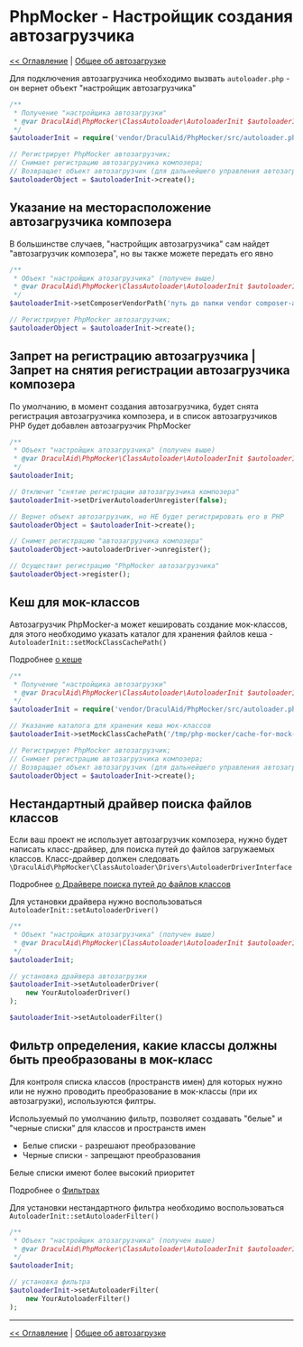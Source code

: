 # PhpMocker - Настройщик создания автозагрузчика
[<< Оглавление](../README.md) | [Общее об автозагрузке](README.md)

Для подключения автозагрузчика необходимо вызвать `autoloader.php` - он вернет объект "настройщик автозагрузчика"

```php
/**
 * Получение "настройщика автозагрузки"
 * @var DraculAid\PhpMocker\ClassAutoloader\AutoloaderInit $autoloaderInit 
 */
$autoloaderInit = require('vendor/DraculAid/PhpMocker/src/autoloader.php');

// Регистрирует PhpMocker автозагрузчик;
// Снимает регистрацию автозагрузчика композера;
// Возвращает объект автозагрузчик (для дальнейшего управления автозагрузкой);
$autoloaderObject = $autoloaderInit->create();
```

## Указание на месторасположение автозагрузчика композера

В большинстве случаев, "настройщик автозагрузчика" сам найдет "автозагрузчик композера", но вы также можете передать его явно

```php
/**
 * Объект "настройщик атозагрузчика" (получен выше)
 * @var DraculAid\PhpMocker\ClassAutoloader\AutoloaderInit $autoloaderInit 
 */
$autoloaderInit->setComposerVendorPath('путь до папки vendor composer-а');

// Регистрирует PhpMocker автозагрузчик;
$autoloaderObject = $autoloaderInit->create();
```

## Запрет на регистрацию автозагрузчика | Запрет на снятия регистрации автозагрузчика композера

По умолчанию, в момент создания автозагрузчика, будет снята регистрация автозагрузчика композера, и в список автозагрузчиков PHP
будет добавлен автозагрузчик PhpMocker

```php
/**
 * Объект "настройщик атозагрузчика" (получен выше)
 * @var DraculAid\PhpMocker\ClassAutoloader\AutoloaderInit $autoloaderInit 
 */
$autoloaderInit;

// Отключит "снятие регистрации автозагрузчика композера"
$autoloaderInit->setDriverAutoloaderUnregister(false);

// Вернет объект автозагрузчик, но НЕ будет регистрировать его в PHP 
$autoloaderObject = $autoloaderInit->create();

// Снимет регистрацию "автозагрузчика композера"
$autoloaderObject->autoloaderDriver->unregister();

// Осуществит регистрацию "PhpMocker автозагрузчика"
$autoloaderObject->register();
```

## Кеш для мок-классов

Автозагрузчик PhpMocker-а может кешировать создание мок-классов, для этого необходимо указать каталог для хранения файлов
кеша - `AutoloaderInit::setMockClassCachePath()`

Подробнее [о кеше](cache.md)

```php
/**
 * Получение "настройщика автозагрузки"
 * @var DraculAid\PhpMocker\ClassAutoloader\AutoloaderInit $autoloaderInit 
 */
$autoloaderInit = require('vendor/DraculAid/PhpMocker/src/autoloader.php');

// Указание каталога для хранения кеша мок-классов
$autoloaderInit->setMockClassCachePath('/tmp/php-mocker/cache-for-mock-class');

// Регистрирует PhpMocker автозагрузчик;
// Снимает регистрацию автозагрузчика композера;
// Возвращает объект автозагрузчик (для дальнейшего управления автозагрузкой);
$autoloaderObject = $autoloaderInit->create();
```

## Нестандартный драйвер поиска файлов классов

Если ваш проект не использует автозагрузчик композера, нужно будет написать класс-драйвер, для поиска путей до файлов
загружаемых классов. Класс-драйвер должен следовать `\DraculAid\PhpMocker\ClassAutoloader\Drivers\AutoloaderDriverInterface`

Подробнее [о Драйвере поиска путей до файлов классов](driver.md)

Для установки драйвера нужно воспользоваться `AutoloaderInit::setAutoloaderDriver()`

```php
/**
 * Объект "настройщик атозагрузчика" (получен выше)
 * @var DraculAid\PhpMocker\ClassAutoloader\AutoloaderInit $autoloaderInit 
 */
$autoloaderInit;

// установка драйвера автозагрузки
$autoloaderInit->setAutoloaderDriver(
    new YourAutoloaderDriver()
);

$autoloaderInit->setAutoloaderFilter()
```

## Фильтр определения, какие классы должны быть преобразованы в мок-класс

Для контроля списка классов (пространств имен) для которых нужно или не нужно проводить преобразование в мок-классы (при их 
автозагрузки), используются филтры.

Используемый по умолчанию фильтр, позволяет создавать "белые" и "черные списки" для классов и пространств имен
* Белые списки - разрешают преобразование 
* Черные списки - запрещают преобразования

Белые списки имеют более высокий приоритет

Подробнее о [Фильтрах](filer.md)

Для установки нестандартного фильтра необходимо воспользоваться `AutoloaderInit::setAutoloaderFilter()`

```php
/**
 * Объект "настройщик атозагрузчика" (получен выше)
 * @var DraculAid\PhpMocker\ClassAutoloader\AutoloaderInit $autoloaderInit 
 */
$autoloaderInit;

// установка фильтра
$autoloaderInit->setAutoloaderFilter(
    new YourAutoloaderFilter()
);
```

---

[<< Оглавление](../README.md) | [Общее об автозагрузке](README.md)
